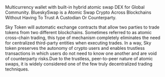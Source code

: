 Multicurrency wallet with built-in hybrid atomic swap DEX for Global Community.
BlueskySwap is a Atomic Swap Crypto Across Blockchains Without Having To Trust A Custodian Or Counterparty.


Sky Token will automatic exchange contracts that allow two parties to trade tokens from two different blockchains. Sometimes referred to as atomic cross-chain trading, this type of mechanism completely eliminates the need for centralized third-party entities when executing trades. In a way, Sky token preserves the autonomy of crypto users and enables trustless transactions in which users do not need to know one another and are void of counterparty risks.Due to the trustless, peer-to-peer nature of atomic swaps, it is widely considered one of the few truly decentralized trading techniques.
